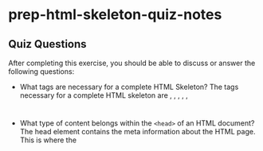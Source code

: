# prep-html-skeleton-quiz-notes

## Quiz Questions

After completing this exercise, you should be able to discuss or answer the following questions:

- What tags are necessary for a complete HTML Skeleton?
  The tags necessary for a complete HTML skeleton are
    <!DOCTYPE html>, <html></html>, <head></head>,
    <title></title>, <body></body>, <h1></h1><p></p>
- What type of content belongs within the `<head>` of an HTML document?
    The head element contains the meta information about the HTML page.
    This is where the <title> tag is placed
- What type of content belongs within the `<body>` of an HTML document?
    The body content is the document's body on a page that has all the
    visibile contents. These include headings, paragraphs, images, hyperlinks,
    tables, and lists.
- Where must the `DOCTYPE` declaration appear in a valid HTML document?
    The DOCTYPE declaration must only appear once at the top of the page and
    must be placed before any HTML tags.
## Notes

All student notes should be written here.


How to write `Code Examples` in markdown

for JS:
```javascript
const data = "Howdy"
```

for HTML:
```html
<div>
  <p>This is text content</p>
</div>
```

for CSS:
```css
div {
  width:100%
}
```
